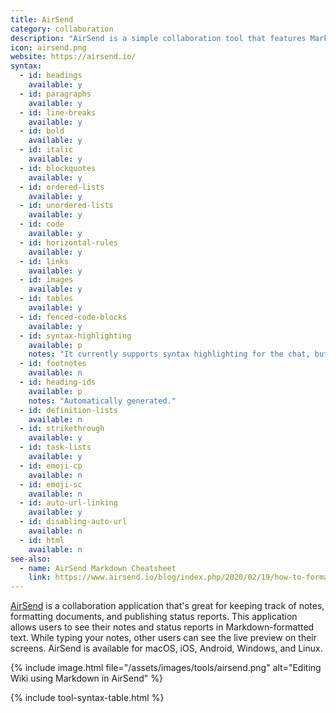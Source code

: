 ```yaml
---
title: AirSend
category: collaboration
description: "AirSend is a simple collaboration tool that features Markdown support."
icon: airsend.png
website: https://airsend.io/
syntax:
  - id: headings
    available: y
  - id: paragraphs
    available: y
  - id: line-breaks
    available: y
  - id: bold
    available: y
  - id: italic
    available: y
  - id: blockquotes
    available: y
  - id: ordered-lists
    available: y
  - id: unordered-lists
    available: y
  - id: code
    available: y
  - id: horizontal-rules
    available: y
  - id: links
    available: y
  - id: images
    available: y
  - id: tables
    available: y
  - id: fenced-code-blocks
    available: y
  - id: syntax-highlighting
    available: p
    notes: "It currently supports syntax highlighting for the chat, but not for the wiki."
  - id: footnotes
    available: n
  - id: heading-ids
    available: p
    notes: "Automatically generated."
  - id: definition-lists
    available: n
  - id: strikethrough
    available: y
  - id: task-lists
    available: y
  - id: emoji-cp
    available: n
  - id: emoji-sc
    available: n
  - id: auto-url-linking
    available: y
  - id: disabling-auto-url
    available: n
  - id: html
    available: n
see-also:
  - name: AirSend Markdown Cheatsheet
    link: https://www.airsend.io/blog/index.php/2020/02/19/how-to-format-a-message-using-markdown-language/
---
```


[AirSend](https://www.airsend.io/) is a collaboration application that's great for keeping track of notes, formatting documents, and publishing status reports. This application allows users to see their notes and status reports in Markdown-formatted text. While typing your notes, other users can see the live preview on their screens. AirSend is available for macOS, iOS, Android, Windows, and Linux.

{% include image.html file="/assets/images/tools/airsend.png" alt="Editing Wiki using Markdown in AirSend" %}

{% include tool-syntax-table.html %}
